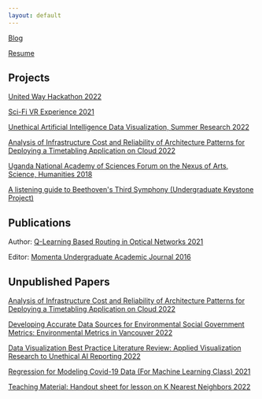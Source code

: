 ```yaml
---
layout: default
---
```


[Blog](./another-page.html)

[Resume](files/resume.pdf)

## Projects
[United Way Hackathon 2022](./projects/united-way-hackathon.html)

[Sci-Fi VR Experience 2021](./projects/sci-fi-vr.html)

[Unethical Artificial Intelligence Data Visualization, Summer Research 2022](https://sommerharris.github.io/)

[Analysis of Infrastructure Cost and Reliability of Architecture Patterns for Deploying a Timetabling Application on Cloud 2022](./projects/capstone.html)

[Uganda National Academy of Sciences Forum on the Nexus of Arts, Science, Humanities 2018](./projects/nash.html)

[A listening guide to Beethoven's Third Symphony (Undergraduate Keystone Project)](./projects/keystone.html)

## Publications

Author: [Q-Learning Based Routing in Optical Networks 2021](files/qlearning.pdf)

Editor: [Momenta Undergraduate Academic Journal 2016](files/Momenta-2016.pdf)

## Unpublished Papers

[Analysis of Infrastructure Cost and Reliability of Architecture Patterns for Deploying a Timetabling Application on Cloud 2022](files/capstone.pdf)

[Developing Accurate Data Sources for Environmental Social Government Metrics: Environmental Metrics in Vancouver 2022](files/esg.pdf)

[Data Visualization Best Practice Literature Review: Applied Visualization Research to Unethical AI Reporting 2022](files/datavis.pdf)

[Regression for Modeling Covid-19 Data (For Machine Learning Class) 2021](files/covid19.pdf)

[Teaching Material: Handout sheet for lesson on K Nearest Neighbors 2022](files/knn.pdf)

